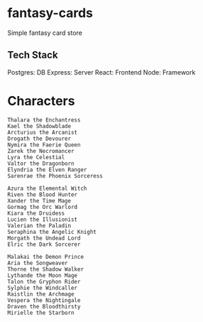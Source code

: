 # fantasy-cards

Simple fantasy card store

## Tech Stack

Postgres: DB
Express: Server
React: Frontend
Node: Framework

# Characters

    Thalara the Enchantress
    Kael the Shadowblade
    Arcturius the Arcanist
    Drogath the Devourer
    Nymira the Faerie Queen
    Zarek the Necromancer
    Lyra the Celestial
    Valtor the Dragonborn
    Elyndria the Elven Ranger
    Sarenrae the Phoenix Sorceress

    Azura the Elemental Witch
    Riven the Blood Hunter
    Xander the Time Mage
    Gormag the Orc Warlord
    Kiara the Druidess
    Lucien the Illusionist
    Valerian the Paladin
    Seraphina the Angelic Knight
    Morgath the Undead Lord
    Elric the Dark Sorcerer

    Malakai the Demon Prince
    Aria the Songweaver
    Thorne the Shadow Walker
    Lythande the Moon Mage
    Talon the Gryphon Rider
    Sylphie the Windcaller
    Raistlin the Archmage
    Vespera the Nightingale
    Draven the Bloodthirsty
    Mirielle the Starborn

